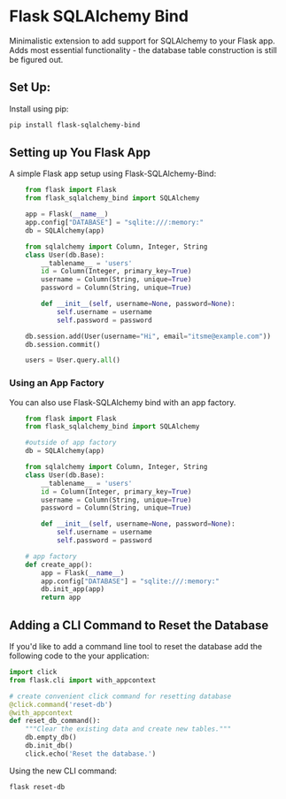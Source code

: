 # Flask SQLAlchemy Bind

Minimalistic extension to add support for SQLAlchemy to your Flask app. Adds most essential functionality - the database table construction is still be figured out.

## Set Up:
Install using pip:
```bash
pip install flask-sqlalchemy-bind
```

## Setting up You Flask App
A simple Flask app setup using Flask-SQLAlchemy-Bind:
```python
    from flask import Flask
    from flask_sqlalchemy_bind import SQLAlchemy

    app = Flask(__name__)
    app.config["DATABASE"] = "sqlite:///:memory:"
    db = SQLAlchemy(app)

    from sqlalchemy import Column, Integer, String
    class User(db.Base):
        __tablename__ = 'users'
        id = Column(Integer, primary_key=True)
        username = Column(String, unique=True)
        password = Column(String, unique=True)

        def __init__(self, username=None, password=None):
            self.username = username
            self.password = password

    db.session.add(User(username="Hi", email="itsme@example.com"))
    db.session.commit()

    users = User.query.all()
```

### Using an App Factory
You can also use Flask-SQLAlchemy bind with an app factory.

```python
    from flask import Flask
    from flask_sqlalchemy_bind import SQLAlchemy

    #outside of app factory
    db = SQLAlchemy(app)

    from sqlalchemy import Column, Integer, String
    class User(db.Base):
        __tablename__ = 'users'
        id = Column(Integer, primary_key=True)
        username = Column(String, unique=True)
        password = Column(String, unique=True)

        def __init__(self, username=None, password=None):
            self.username = username
            self.password = password

    # app factory
    def create_app():
        app = Flask(__name__)
        app.config["DATABASE"] = "sqlite:///:memory:"
        db.init_app(app)
        return app
```

## Adding a CLI Command to Reset the Database

If you'd like to add a command line tool to reset the database add the following code to the your application:

```python
import click
from flask.cli import with_appcontext

# create convenient click command for resetting database
@click.command('reset-db')
@with_appcontext
def reset_db_command():
    """Clear the existing data and create new tables."""
    db.empty_db()
    db.init_db()
    click.echo('Reset the database.')
```

Using the new CLI command:
```bash
flask reset-db
```
